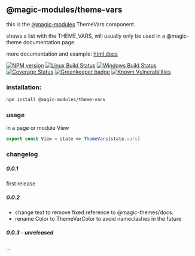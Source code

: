 ## @magic-modules/theme-vars
this is the [@magic-modules][magic-module-url]
ThemeVars component.

shows a list with the THEME_VARS,
will usually only be used in a @magic-theme documentation page.

more documentation and example:
[html docs][doc-url]

[![NPM version][npm-image]][npm-url]
[![Linux Build Status][travis-image]][travis-url]
[![Windows Build Status][appveyor-image]][appveyor-url]
[![Coverage Status][coveralls-image]][coveralls-url]
[![Greenkeeper badge][greenkeeper-image]][greenkeeper-url]
[![Known Vulnerabilities][snyk-image]][snyk-url]

### <a name="installation"></a>installation:
```bash
npm install @magic-modules/theme-vars
```

### <a name="usage"></a>usage
in a page or module View
```javascript
export const View = state => ThemeVars(state.vars)
```

### changelog

##### 0.0.1
first release

##### 0.0.2
* change text to remove fixed reference to @magic-themes/docs.
* rename Color to ThemeVarColor to avoid nameclashes in the future

##### 0.0.3 - unreleased
...

[magic-module-url]: https://github.com/magic-modules/
[doc-url]: https://magic-modules.github.io/theme-vars/

[npm-image]: https://img.shields.io/npm/v/@magic-modules/theme-vars.svg
[npm-url]: https://www.npmjs.com/package/@magic-modules/theme-vars
[travis-image]: https://img.shields.io/travis/com/magic-modules/theme-vars/master
[travis-url]: https://travis-ci.com/magic-modules/theme-vars
[appveyor-image]: https://img.shields.io/appveyor/ci/magicmodules/theme-vars/master.svg
[appveyor-url]: https://ci.appveyor.com/project/magicmodules/theme-vars/branch/master
[coveralls-image]: https://coveralls.io/repos/github/magic-modules/theme-vars/badge.svg
[coveralls-url]: https://coveralls.io/github/magic-modules/theme-vars
[greenkeeper-image]: https://badges.greenkeeper.io/magic-modules/theme-vars.svg
[greenkeeper-url]: https://badges.greenkeeper.io/magic-modules/theme-vars.svg
[snyk-image]: https://snyk.io/test/github/magic-modules/theme-vars/badge.svg
[snyk-url]: https://snyk.io/test/github/magic-modules/theme-vars

